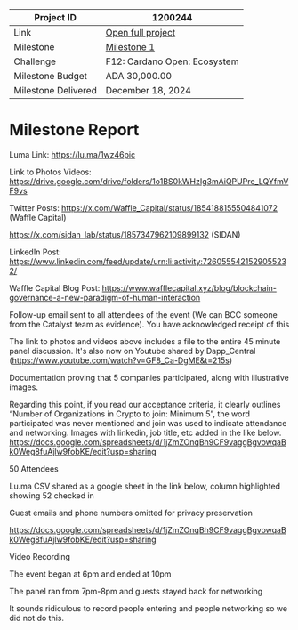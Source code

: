 |Project ID|1200244|
|-----------|-------------|
|Link|[Open full project](https://projectcatalyst.io/funds/12/f12-cardano-open-ecosystem/waffle-or-sidan-hong-kong-cardano-community)|
|Milestone|[Milestone 1](https://milestones.projectcatalyst.io/projects/1200244/milestones/1)
|Challenge|	F12: Cardano Open: Ecosystem|
|Milestone Budget|ADA 30,000.00|
|Milestone Delivered|December 18, 2024|

# Milestone Report

Luma Link: https://lu.ma/1wz46pic

Link to Photos Videos: https://drive.google.com/drive/folders/1o1BS0kWHzIg3mAiQPUPre_LQYfmVF9vs

Twitter Posts: https://x.com/Waffle_Capital/status/1854188155504841072 (Waffle Capital)

https://x.com/sidan_lab/status/1857347962109899132 (SIDAN)

LinkedIn Post: https://www.linkedin.com/feed/update/urn:li:activity:7260555421529055232/

Waffle Capital Blog Post: https://www.wafflecapital.xyz/blog/blockchain-governance-a-new-paradigm-of-human-interaction

Follow-up email sent to all attendees of the event (We can BCC someone from the Catalyst team as evidence). You have acknowledged receipt of this

The link to photos and videos above includes a file to the entire 45 minute panel discussion. It's also now on Youtube shared by Dapp_Central (https://www.youtube.com/watch?v=GF8_Ca-DgME&t=215s)

Documentation proving that 5 companies participated, along with illustrative images.

Regarding this point, if you read our acceptance criteria, it clearly outlines “Number of Organizations in Crypto to join: Minimum 5”, the word participated was never mentioned and join was used to indicate attendance and networking. Images with linkedin, job title, etc added in the like below. https://docs.google.com/spreadsheets/d/1jZmZOnqBh9CF9vaggBgvowqaBk0Weg8fuAjlw9fobKE/edit?usp=sharing

50 Attendees

Lu.ma CSV shared as a google sheet in the link below, column highlighted showing 52 checked in

Guest emails and phone numbers omitted for privacy preservation

https://docs.google.com/spreadsheets/d/1jZmZOnqBh9CF9vaggBgvowqaBk0Weg8fuAjlw9fobKE/edit?usp=sharing 

Video Recording

The event began at 6pm and ended at 10pm

The panel ran from 7pm-8pm and guests stayed back for networking

It sounds ridiculous to record people entering and people networking so we did not do this.
